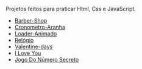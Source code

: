 
 Projetos feitos para praticar Html, Css e JavaScript.
 <ul>
  
  <li><a href="https://igorsantos2102.github.io/projetos/barber-shop/index.html" target="_blank">Barber-Shop</a></li>
  <li><a href="https://igorsantos2102.github.io/projetos/cronometro-aranha/index.html" target="_blank">Cronometro-Aranha</a></li>
  <li><a href="https://igorsantos2102.github.io/projetos/loader-animado/db.html" target="_blank">Loader-Animado</a></li>
  <li><a href="https://igorsantos2102.github.io/projetos/relogio/relogio.html" target="_blank">Relógio</a></li>
  <li><a href="https://igorsantos2102.github.io/projetos/valentine-days/index.html" target="_blank">Valentine-days</a></li>
  <li><a href="https://igorsantos2102.github.io/projetos/love-you/index.html" target="_blank">I Love You</a></li>
  <li><a href="https://igorsantos2102.github.io/projetos/jogoDoNumeroSecreto/index.html" target="_blank">Jogo Do Número Secreto</a></li>

 </ul>
